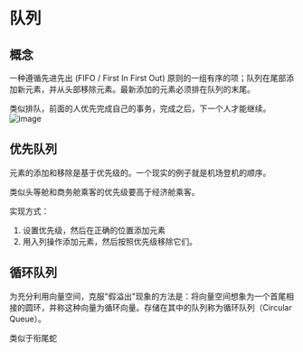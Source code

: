 # 队列
## 概念
一种遵循先进先出 (FIFO / First In First Out) 原则的一组有序的项；队列在尾部添加新元素，并从头部移除元素。最新添加的元素必须排在队列的末尾。

类似排队，前面的人优先完成自己的事务，完成之后，下一个人才能继续。
![image](https://user-gold-cdn.xitu.io/2017/6/26/3ea40d2839ec2ba659d3778909c8a10e?imageView2/0/w/1280/h/960/format/webp/ignore-error/1)

## 优先队列
元素的添加和移除是基于优先级的。一个现实的例子就是机场登机的顺序。

类似头等舱和商务舱乘客的优先级要高于经济舱乘客。

实现方式：
1. 设置优先级，然后在正确的位置添加元素
2. 用入列操作添加元素，然后按照优先级移除它们。

## 循环队列
为充分利用向量空间，克服"假溢出"现象的方法是：将向量空间想象为一个首尾相接的圆环，并称这种向量为循环向量。存储在其中的队列称为循环队列（Circular Queue）。

类似于衔尾蛇

